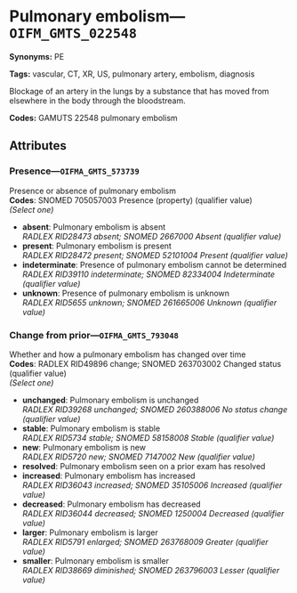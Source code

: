 # Pulmonary embolism—`OIFM_GMTS_022548`

**Synonyms:** PE

**Tags:** vascular, CT, XR, US, pulmonary artery, embolism, diagnosis

Blockage of an artery in the lungs by a substance that has moved from elsewhere in the body through the bloodstream.

**Codes:** GAMUTS 22548 pulmonary embolism

## Attributes

### Presence—`OIFMA_GMTS_573739`

Presence or absence of pulmonary embolism  
**Codes**: SNOMED 705057003 Presence (property) (qualifier value)  
*(Select one)*

- **absent**: Pulmonary embolism is absent  
_RADLEX RID28473 absent; SNOMED 2667000 Absent (qualifier value)_
- **present**: Pulmonary embolism is present  
_RADLEX RID28472 present; SNOMED 52101004 Present (qualifier value)_
- **indeterminate**: Presence of pulmonary embolism cannot be determined  
_RADLEX RID39110 indeterminate; SNOMED 82334004 Indeterminate (qualifier value)_
- **unknown**: Presence of pulmonary embolism is unknown  
_RADLEX RID5655 unknown; SNOMED 261665006 Unknown (qualifier value)_

### Change from prior—`OIFMA_GMTS_793048`

Whether and how a pulmonary embolism has changed over time  
**Codes**: RADLEX RID49896 change; SNOMED 263703002 Changed status (qualifier value)  
*(Select one)*

- **unchanged**: Pulmonary embolism is unchanged  
_RADLEX RID39268 unchanged; SNOMED 260388006 No status change (qualifier value)_
- **stable**: Pulmonary embolism is stable  
_RADLEX RID5734 stable; SNOMED 58158008 Stable (qualifier value)_
- **new**: Pulmonary embolism is new  
_RADLEX RID5720 new; SNOMED 7147002 New (qualifier value)_
- **resolved**: Pulmonary embolism seen on a prior exam has resolved  
- **increased**: Pulmonary embolism has increased  
_RADLEX RID36043 increased; SNOMED 35105006 Increased (qualifier value)_
- **decreased**: Pulmonary embolism has decreased  
_RADLEX RID36044 decreased; SNOMED 1250004 Decreased (qualifier value)_
- **larger**: Pulmonary embolism is larger  
_RADLEX RID5791 enlarged; SNOMED 263768009 Greater (qualifier value)_
- **smaller**: Pulmonary embolism is smaller  
_RADLEX RID38669 diminished; SNOMED 263796003 Lesser (qualifier value)_